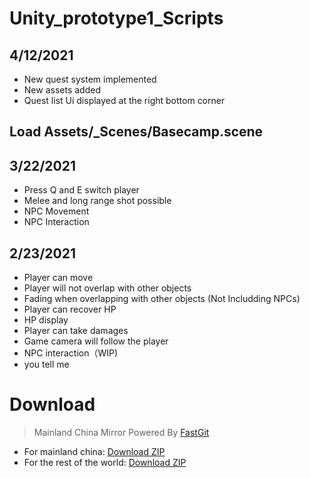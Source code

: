 # Unity_prototype1_Scripts

## 4/12/2021
- New quest system implemented
- New assets added
- Quest list Ui displayed at the right bottom corner

## Load Assets/_Scenes/Basecamp.scene

## 3/22/2021
- Press Q and E switch player
- Melee and long range shot possible
- NPC Movement
- NPC Interaction

## 2/23/2021
- Player can move
- Player will not overlap with other objects
- Fading when overlapping with other objects (Not Includding NPCs)
- Player can recover HP
- HP display
- Player can take damages
- Game camera will follow the player
- NPC interaction（WIP)
- you tell me


# Download
> Mainland China Mirror Powered By [FastGit](https://doc.fastgit.org/en-us/)
- For mainland china: [Download ZIP](https://download.fastgit.org/TaiyiXu/Unity_prototype1_Scripts/archive/main.zip)
- For the rest of the world: [Download ZIP](https://github.com/TaiyiXu/Unity_prototype1_Scripts/archive/main.zip)
